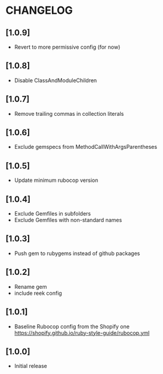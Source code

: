# CHANGELOG

## [1.0.9]

- Revert to more permissive config (for now)

## [1.0.8]

- Disable ClassAndModuleChildren

## [1.0.7]

- Remove trailing commas in collection literals

## [1.0.6]

- Exclude gemspecs from MethodCallWithArgsParentheses

## [1.0.5]

- Update minimum rubocop version

## [1.0.4]

- Exclude Gemfiles in subfolders
- Exclude Gemfiles with non-standard names

## [1.0.3]

- Push gem to rubygems instead of github packages

## [1.0.2]

- Rename gem
- include reek config

## [1.0.1]

- Baseline Rubocop config from the Shopify one <https://shopify.github.io/ruby-style-guide/rubocop.yml>

## [1.0.0]

- Initial release
